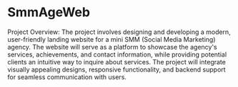 # SmmAgeWeb

Project Overview:
The project involves designing and developing a modern, user-friendly landing website for a mini SMM (Social Media Marketing) agency. The website will serve as a platform to showcase the agency's services, achievements, and contact information, while providing potential clients an intuitive way to inquire about services. The project will integrate visually appealing designs, responsive functionality, and backend support for seamless communication with users.